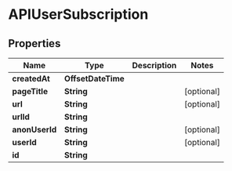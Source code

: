 

# APIUserSubscription


## Properties

| Name | Type | Description | Notes |
|------------ | ------------- | ------------- | -------------|
|**createdAt** | **OffsetDateTime** |  |  |
|**pageTitle** | **String** |  |  [optional] |
|**url** | **String** |  |  [optional] |
|**urlId** | **String** |  |  |
|**anonUserId** | **String** |  |  [optional] |
|**userId** | **String** |  |  [optional] |
|**id** | **String** |  |  |



